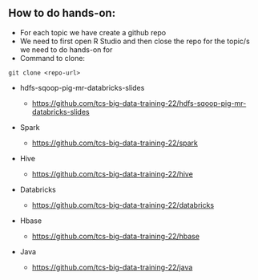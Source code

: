 ## How to do hands-on:
- For each topic we have create a github repo
- We need to first open R Studio and then close the repo for the topic/s we need to do hands-on for
- Command to clone:
```
git clone <repo-url>
```

- hdfs-sqoop-pig-mr-databricks-slides
  - https://github.com/tcs-big-data-training-22/hdfs-sqoop-pig-mr-databricks-slides

- Spark
  - https://github.com/tcs-big-data-training-22/spark

- Hive
  - https://github.com/tcs-big-data-training-22/hive

- Databricks
  - https://github.com/tcs-big-data-training-22/databricks

- Hbase
  - https://github.com/tcs-big-data-training-22/hbase

- Java
  - https://github.com/tcs-big-data-training-22/java
